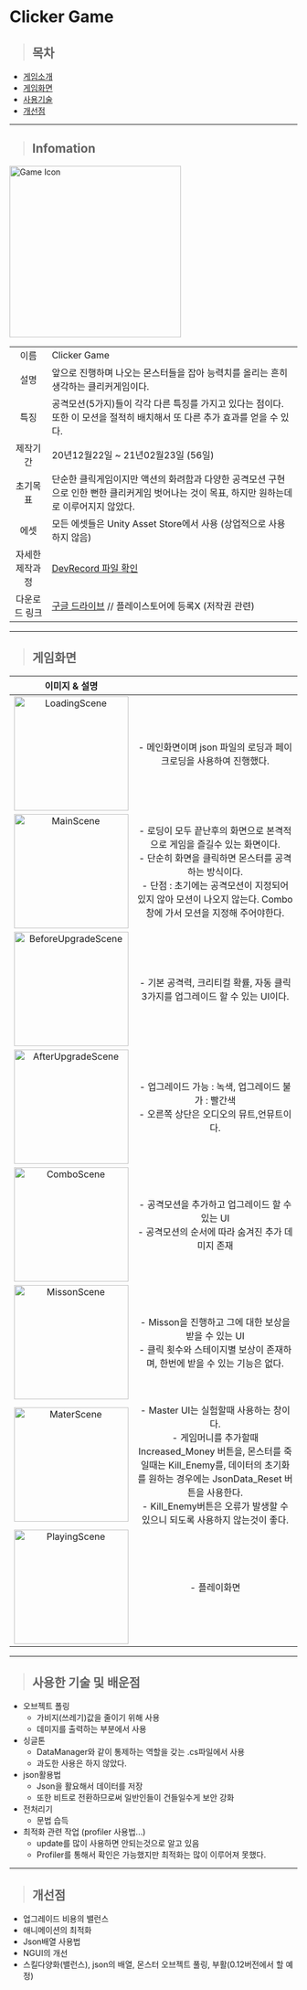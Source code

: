 # Clicker Game
> ## 목차
 - [게임소개](#Infomation)
 - [게임화면](#게임화면)
 - [사용기술](#사용한-기술-및-배운점)
 - [개선점](#개선점)
___
> ## Infomation
  <img src="Capture/After/Main.jpg" height="300" title="Game Icon">

|||
|:--:|:--|
|이름|Clicker Game|
|설명|앞으로 진행하며 나오는 몬스터들을 잡아 능력치를 올리는 흔히 생각하는 클리커게임이다.|
|특징|공격모션(5가지)들이 각각 다른 특징를 가지고 있다는 점이다. 또한 이 모션을 절적히 배치해서 또 다른 추가 효과를 얻을 수 있다.|
|제작기간| 20년12월22일 ~ 21년02월23일 (56일)|
|초기목표|단순한 클릭게임이지만 액션의 화려함과 다양한 공격모션 구현으로 인한 뻔한 클리커게임 벗어나는 것이 목표, 하지만 원하는데로 이루어지지 않았다.|
|에셋|모든 에셋들은 Unity Asset Store에서 사용 (상업적으로 사용하지 않음)|
|자세한 제작과정|[DevRecord 파일 확인](https://github.com/Goaway-1/My-Clicker-Game/blob/main/DevRecord.md)|
|다운로드 링크|[구글 드라이브](https://drive.google.com/file/d/1wtfZB9dNxa4Bv-HKaRZXgeAvQvcxIDal/view?usp=sharing) // 플레이스토어에 등록X (저작권 관련)|
___
> ## 게임화면
|이미지 & 설명||
|:--:|:--:|
|<img src="Capture/Explain/1.jpg" title="LoadingScene" width="200">|- 메인화면이며 json 파일의 로딩과 페이크로딩을 사용하여 진행했다.|
|<img src="Capture/Explain/2.jpg" title="MainScene" width="200">|- 로딩이 모두 끝난후의 화면으로 본격적으로 게임을 즐길수 있는 화면이다. <br>- 단순히 화면을 클릭하면 몬스터를 공격하는 방식이다.<br>- 단점 : 초기에는 공격모션이 지정되어 있지 않아 모션이 나오지 않는다. Combo창에 가서 모션을 지정해 주어야한다.|
|<img src="Capture/Explain/3.jpg" title="BeforeUpgradeScene" width="200" style="display:block;">|- 기본 공격력, 크리티컬 확률, 자동 클릭 3가지를 업그레이드 할 수 있는 UI이다.|
|<img src="Capture/Explain/4.jpg" title="AfterUpgradeScene" width="200" style="display:block;">|- 업그레이드 가능 : 녹색, 업그레이드 불가 : 빨간색<br>- 오른쪽 상단은 오디오의 뮤트,언뮤트이다.|
|<img src="Capture/Explain/5.jpg" title="ComboScene" width="200" style="display:block;">|- 공격모션을 추가하고 업그레이드 할 수 있는 UI<br>- 공격모션의 순서에 따라 숨겨진 추가 데미지 존재|
|<img src="Capture/Explain/6.jpg" title="MissonScene" width="200" style="display:block;">|- Misson을 진행하고 그에 대한 보상을 받을 수 있는 UI<br>- 클릭 횟수와 스테이지별 보상이 존재하며, 한번에 받을 수 있는 기능은 없다.|
|<img src="Capture/Explain/7.jpg" title="MaterScene" width="200" style="display:block;">|- Master UI는 실험할때 사용하는 창이다. <br>- 게임머니를 추가할때 Increased_Money 버튼을, 몬스터를 죽일때는 Kill_Enemy를, 데이터의 초기화를 원하는 경우에는 JsonData_Reset 버튼을 사용한다.<br>- Kill_Enemy버튼은 오류가 발생할 수 있으니 되도록 사용하지 않는것이 좋다.|
|<img src="Capture/Explain/Playing.gif" title="PlayingScene" width="200" style="display:block;">|- 플레이화면|
___
> ## 사용한 기술 및 배운점
  - 오브젝트 폴링
    - 가비지(쓰레기)값을 줄이기 위해 사용
    - 데미지를 출력하는 부분에서 사용
  - 싱글톤
    - DataManager와 같이 통제하는 역할을 갖는 .cs파일에서 사용
    - 과도한 사용은 하지 않았다.
  - json활용법  
    - Json을 활요해서 데이터를 저장
    - 또한 비트로 전환하므로써 일반인들이 건들일수게 보안 강화
  - 전처리기
    - 문법 습득
  - 최적화 관련 작업 (profiler 사용법...)
    - update를 많이 사용하면 안되는것으로 알고 있음
    - Profiler를 통해서 확인은 가능했지만 최적화는 많이 이루어져 못했다.

___
> ## 개선점
  - 업그레이드 비용의 밸런스
  - 애니메이션의 최적화
  - Json배열 사용법
  - NGUI의 개선 
  - 스킬다양화(밸런스), json의 배열, 몬스터 오브젝트 풀링, 부활(0.12버전에서 할 예정)